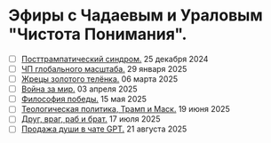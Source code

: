# Эфиры с Чадаевым и Ураловым "Чистота Понимания".

- [ ] [Посттрампатический синдром.](2024_12_25.md) 25 декабря 2024
- [ ] [ЧП глобального масштаба.](2025_01_29.md) 29 января 2025
- [ ] [Жрецы золотого телёнка.](2025_03_06.md) 06 марта 2025
- [ ] [Война за мир.](2025_04_03.md) 03 апреля 2025
- [ ] [Философия победы.](2025_05_15.md) 15 мая 2025
- [ ] [Теологическая политика, Трамп и Маск.](2025_06_19.md) 19 июня 2025
- [ ] [Друг, враг, раб и брат.](2025_07_17.md) 17 июля 2025
- [ ] [Продажа души в чате GPT.](2025_08_21.md) 21 августа 2025
